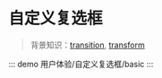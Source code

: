 # 自定义复选框

> 背景知识：[transition](https://developer.mozilla.org/zh-CN/docs/Web/CSS/transition), [transform](https://developer.mozilla.org/zh-CN/docs/Web/CSS/transform)

::: demo
用户体验/自定义复选框/basic
:::

